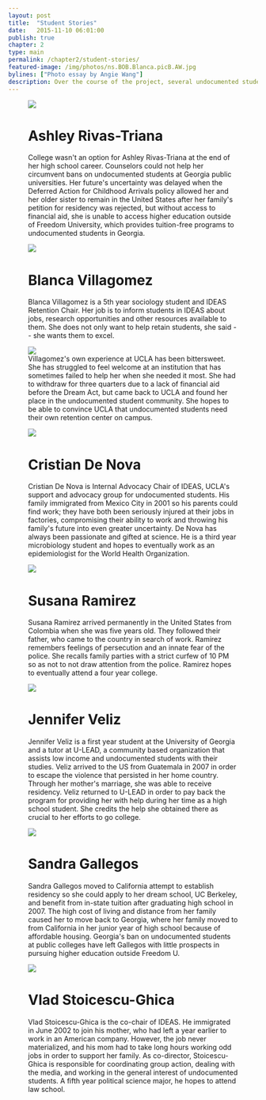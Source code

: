 ```yaml
---
layout: post
title:  "Student Stories"
date:   2015-11-10 06:01:00
publish: true
chapter: 2
type: main
permalink: /chapter2/student-stories/
featured-image: /img/photos/ns.BOB.Blanca.picB.AW.jpg
bylines: ["Photo essay by Angie Wang"]
description: Over the course of the project, several undocumented students shared their stories, recounting their journeys into the U.S., the hardships they've encountered and the activism they partake in to incite change.
---
```


<figure class="wide">
  <img src="/img/photos/ns.BOB.Ashley.picA.AW.jpg" />
  <h1>Ashley Rivas-Triana</h1>
  <figcaption>College wasn't an option for Ashley Rivas-Triana at the end of her high school career. Counselors could not help her circumvent bans on undocumented students at Georgia public universities. Her future's uncertainty was delayed when the Deferred Action for Childhood Arrivals policy allowed her and her older sister to remain in the United States after her family's petition for residency was rejected, but without access to financial aid, she is unable to access higher education outside of Freedom University, which provides tuition-free programs to undocumented students in Georgia.</figcaption>
</figure>

<figure class="wide">
  <img src="/img/photos/ns.BOB.Blanca.picA.AW.jpg" />
  <h1>Blanca Villagomez</h1>
  <figcaption>Blanca Villagomez is a 5th year sociology student and IDEAS Retention Chair. Her job is to inform students in IDEAS about jobs, research opportunities and other resources available to them. She does not only want to help retain students, she said -- she wants them to excel.</figcaption>
</figure>

<figure class="wide">
  <img src="/img/photos/ns.BOB.Blanca.picC.AW.jpg" />
  <figcaption>Villagomez's own experience at UCLA has been bittersweet. She has struggled to feel welcome at an institution that has sometimes failed to help her when she needed it most. She had to withdraw for three quarters due to a lack of financial aid before the Dream Act, but came back to UCLA and found her place in the undocumented student community. She hopes to be able to convince UCLA that undocumented students need their own retention center on campus.</figcaption>
</figure>

<figure class="wide">
  <img src="/img/photos/ns.BOB.Cristian.picA.AW.jpg" />
  <h1>Cristian De Nova</h1>
  <figcaption>Cristian De Nova is Internal Advocacy Chair of IDEAS, UCLA's support and advocacy group for undocumented students. His family immigrated from Mexico City in 2001 so his parents could find work; they have both been seriously injured at their jobs in factories, compromising their ability to work and throwing his family's future into even greater uncertainty. De Nova has always been passionate and gifted at science. He is a third year microbiology student and hopes to eventually work as an epidemiologist for the World Health Organization.</figcaption>
</figure>

<figure class="wide">
  <img src="/img/photos/ns.BOB.Freedom.picA.AW.jpg" />
  <h1>Susana Ramirez</h1>
  <figcaption>Susana Ramirez arrived permanently in the United States from Colombia when she was five years old.  They followed their father, who came to the country in search of work.  Ramirez remembers feelings of persecution and an innate fear of the police.  She recalls family parties with a strict curfew of 10 PM so as not to not draw attention from the police. Ramirez hopes to eventually attend a four year college.</figcaption>
</figure>

<figure class="wide">
  <img src="/img/photos/ns.BOB.Jennifer.picA.AW.jpg" />
  <h1>Jennifer Veliz</h1>
  <figcaption>Jennifer Veliz is a first year student at the University of Georgia and a tutor at U-LEAD, a community based organization that assists low income and undocumented students with their studies.  Veliz arrived to the US from Guatemala in 2007 in order to escape the violence that persisted in her home country.  Through her mother's marriage, she was able to receive residency.  Veliz returned to U-LEAD in order to pay back the program for providing her with help during her time as a high school student. She credits the help she obtained there as crucial to her efforts to go college.</figcaption>
</figure>

<figure class="wide">
  <img src="/img/photos/ns.BOB.Sandra.picA.AW.jpg" />
  <h1>Sandra Gallegos</h1>
  <figcaption>Sandra Gallegos moved to California attempt to establish residency so she could apply to her dream school, UC Berkeley, and benefit from in-state tuition after graduating high school in 2007. The high cost of living and distance from her family caused her to move back to Georgia, where her family moved to from California in her junior year of high school because of affordable housing. Georgia's ban on undocumented students at public colleges have left Gallegos with little prospects in pursuing higher education outside Freedom U.</figcaption>
</figure>

<figure class="wide">
  <img src="/img/photos/ns.BOB.Vlad.picA.AW.jpg" />
  <h1>Vlad Stoicescu-Ghica</h1>
  <figcaption>Vlad Stoicescu-Ghica is the co-chair of IDEAS. He immigrated in June 2002 to join his mother, who had left a year earlier to work in an American company. However, the job never materialized, and his mom had to take long hours working odd jobs in order to support her family. As co-director, Stoicescu-Ghica is responsible for coordinating group action, dealing with the media, and working in the general interest of undocumented students.  A fifth year political science major, he hopes to attend law school.</figcaption>
</figure>
